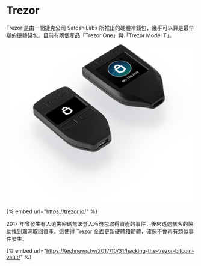 # Trezor

Trezor 是由一間捷克公司 SatoshiLabs 所推出的硬體冷錢包，幾乎可以算是最早期的硬體錢包。目前有兩個產品「Trezor One」與「Trezor Model T」。

![&#x7531;&#x5DE6;&#x81F3;&#x53F3;-&#x300C;Trezor One&#x300D;&#x8207;&#x300C;Trezor Model T&#x300D;](../.gitbook/assets/image%20%282%29.png)

{% embed url="https://trezor.io/" %}

2017 年曾發生有人遺失密碼無法登入冷錢包取得資產的事件，後來透過駭客的協助找到漏洞取回資產。這使得 Trezor 全面更新硬體和韌體，確保不會再有類似事件發生。

{% embed url="https://technews.tw/2017/10/31/hacking-the-trezor-bitcoin-vault/" %}



